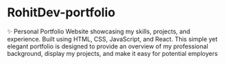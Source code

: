 # RohitDev-portfolio
✨ Personal Portfolio Website showcasing my skills, projects, and experience. Built using HTML, CSS, JavaScript, and React. This simple yet elegant portfolio is designed to provide an overview of my professional background, display my projects, and make it easy for potential employers
